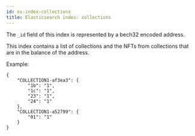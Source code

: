 ```yaml
---
id: es-index-collections
title: Elasticsearch index: collections
---
```


The `_id` field of this index is represented by a bech32 encoded address.

This index contains a list of collections and the NFTs from collections that are in the balance of the address.

Example:
```
{
    "COLLECTION1-af3ea3": {
        "1b": "1",
        "1c": "1",
        "23": "1",
        "24": "1"
    },
    "COLLECTION1-a52799": {
        "01": "1"
    }
}
```
